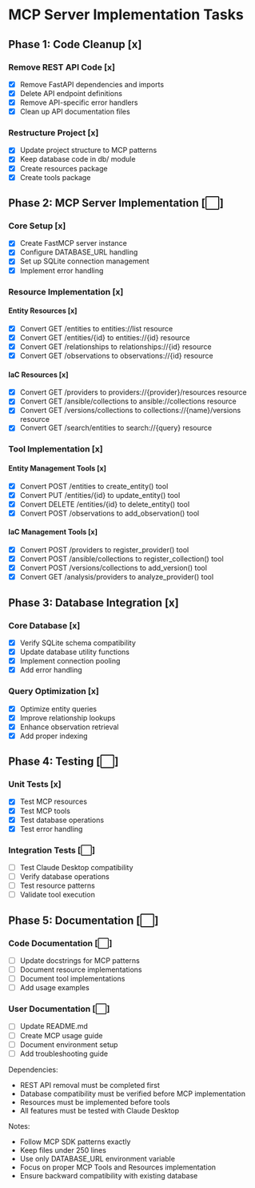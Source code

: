 # MCP Server Implementation Tasks

## Phase 1: Code Cleanup [x]

### Remove REST API Code [x]
- [x] Remove FastAPI dependencies and imports
- [x] Delete API endpoint definitions
- [x] Remove API-specific error handlers
- [x] Clean up API documentation files

### Restructure Project [x]
- [x] Update project structure to MCP patterns
- [x] Keep database code in db/ module
- [x] Create resources package
- [x] Create tools package

## Phase 2: MCP Server Implementation [⬜]

### Core Setup [x]
- [x] Create FastMCP server instance
- [x] Configure DATABASE_URL handling
- [x] Set up SQLite connection management
- [x] Implement error handling

### Resource Implementation [x]

#### Entity Resources [x]
- [x] Convert GET /entities to entities://list resource
- [x] Convert GET /entities/{id} to entities://{id} resource
- [x] Convert GET /relationships to relationships://{id} resource
- [x] Convert GET /observations to observations://{id} resource

#### IaC Resources [x]
- [x] Convert GET /providers to providers://{provider}/resources resource
- [x] Convert GET /ansible/collections to ansible://collections resource
- [x] Convert GET /versions/collections to collections://{name}/versions resource
- [x] Convert GET /search/entities to search://{query} resource

### Tool Implementation [x]

#### Entity Management Tools [x]
- [x] Convert POST /entities to create_entity() tool
- [x] Convert PUT /entities/{id} to update_entity() tool
- [x] Convert DELETE /entities/{id} to delete_entity() tool
- [x] Convert POST /observations to add_observation() tool

#### IaC Management Tools [x]
- [x] Convert POST /providers to register_provider() tool
- [x] Convert POST /ansible/collections to register_collection() tool
- [x] Convert POST /versions/collections to add_version() tool
- [x] Convert GET /analysis/providers to analyze_provider() tool

## Phase 3: Database Integration [x]

### Core Database [x]
- [x] Verify SQLite schema compatibility
- [x] Update database utility functions
- [x] Implement connection pooling
- [x] Add error handling

### Query Optimization [x]
- [x] Optimize entity queries
- [x] Improve relationship lookups
- [x] Enhance observation retrieval
- [x] Add proper indexing

## Phase 4: Testing [⬜]

### Unit Tests [x]
- [x] Test MCP resources
- [x] Test MCP tools
- [x] Test database operations
- [x] Test error handling

### Integration Tests [⬜]
- [ ] Test Claude Desktop compatibility
- [ ] Verify database operations
- [ ] Test resource patterns
- [ ] Validate tool execution

## Phase 5: Documentation [⬜]

### Code Documentation [⬜]
- [ ] Update docstrings for MCP patterns
- [ ] Document resource implementations
- [ ] Document tool implementations
- [ ] Add usage examples

### User Documentation [⬜]
- [ ] Update README.md
- [ ] Create MCP usage guide
- [ ] Document environment setup
- [ ] Add troubleshooting guide

Dependencies:
- REST API removal must be completed first
- Database compatibility must be verified before MCP implementation
- Resources must be implemented before tools
- All features must be tested with Claude Desktop

Notes:
- Follow MCP SDK patterns exactly
- Keep files under 250 lines
- Use only DATABASE_URL environment variable
- Focus on proper MCP Tools and Resources implementation
- Ensure backward compatibility with existing database
